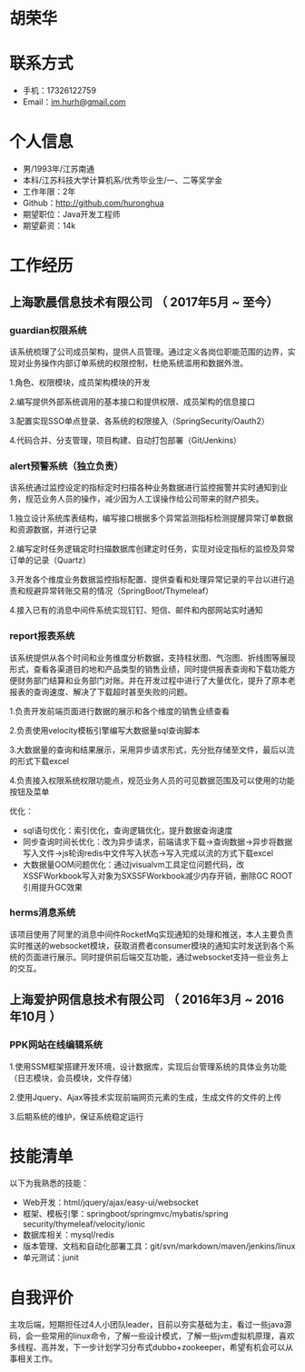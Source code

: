 # 胡荣华

# 联系方式

- 手机：17326122759
- Email：im.hurh@gmail.com

# 个人信息

- 男/1993年/江苏南通
- 本科/江苏科技大学计算机系/优秀毕业生/一、二等奖学金
- 工作年限：2年
- Github：http://github.com/huronghua
- 期望职位：Java开发工程师
- 期望薪资：14k

# 工作经历

## 上海歌晨信息技术有限公司 （ 2017年5月 ~ 至今）

### guardian权限系统
该系统梳理了公司成员架构，提供人员管理。通过定义各岗位职能范围的边界，实现对业务操作内部订单系统的权限控制，杜绝系统滥用和数据外泄。 

1.角色、权限模块，成员架构模块的开发 

2.编写提供外部系统调用的基本接口和提供权限、成员架构的信息接口 

3.配置实现SSO单点登录、各系统的权限接入（SpringSecurity/Oauth2） 

4.代码合并、分支管理，项目构建、自动打包部署（Git/Jenkins） 

### alert预警系统（独立负责）
该系统通过监控设定的指标定时扫描各种业务数据进行监控报警并实时通知到业务，规范业务人员的操作，减少因为人工误操作给公司带来的财产损失。 

1.独立设计系统库表结构，编写接口根据多个异常监测指标检测提醒异常订单数据和资源数据，并进行记录 

2.编写定时任务逻辑定时扫描数据库创建定时任务，实现对设定指标的监控及异常订单的记录（Quartz） 

3.开发各个维度业务数据监控指标配置、提供查看和处理异常记录的平台以进行追责和规避异常转账交易的情况（SpringBoot/Thymeleaf） 

4.接入已有的消息中间件系统实现钉钉、短信、邮件和内部网站实时通知 

### report报表系统
该系统提供从各个时间和业务维度分析数据，支持柱状图、气泡图、折线图等展现形式，查看各渠道目的地和产品类型的销售业绩，同时提供报表查询和下载功能方便财务部门结算和业务部门对账。并在开发过程中进行了大量优化，提升了原本老报表的查询速度、解决了下载超时甚至失败的问题。 

1.负责开发前端页面进行数据的展示和各个维度的销售业绩查看 

2.负责使用velocity模板引擎编写大数据量sql查询脚本 

3.大数据量的查询和结果展示，采用异步请求形式，先分批存储至文件，最后以流的形式下载excel 

4.负责接入权限系统权限功能点，规范业务人员的可见数据范围及可以使用的功能按钮及菜单 

优化：
- sql语句优化：索引优化，查询逻辑优化，提升数据查询速度 
- 同步查询时间长优化：改为异步请求，前端请求下载->查询数据->异步将数据写入文件->js轮询redis中文件写入状态->写入完成以流的方式下载excel 
- 大数据量OOM问题优化：通过jvisualvm工具定位问题代码，改XSSFWorkbook写入对象为SXSSFWorkbook减少内存开销，删除GC ROOT引用提升GC效果 

### herms消息系统
该项目使用了阿里的消息中间件RocketMq实现通知的处理和推送，本人主要负责实时推送的websocket模块，获取消费者consumer模块的通知实时发送到各个系统的页面进行展示。同时提供前后端交互功能，通过websocket支持一些业务上的交互。 

## 上海爱护网信息技术有限公司 （ 2016年3月 ~ 2016年10月 ）

### PPK网站在线编辑系统 

1.使用SSM框架搭建开发环境，设计数据库，实现后台管理系统的具体业务功能（日志模块，会员模块，文件存储）  

2.使用Jquery、Ajax等技术实现前端网页元素的生成，生成文件的文件的上传  

3.后期系统的维护，保证系统稳定运行 

# 技能清单

以下为我熟悉的技能：
- Web开发：html/jquery/ajax/easy-ui/websocket
- 框架、模板引擎：springboot/springmvc/mybatis/spring security/thymeleaf/velocity/ionic
- 数据库相关：mysql/redis
- 版本管理、文档和自动化部署工具：git/svn/markdown/maven/jenkins/linux
- 单元测试：junit

# 自我评价
主攻后端，短期担任过4人小团队leader，目前以夯实基础为主，看过一些java源码，会一些常用的linux命令，了解一些设计模式，了解一些jvm虚拟机原理，喜欢多线程、高并发，下一步计划学习分布式dubbo+zookeeper，希望有机会可以从事相关工作。
